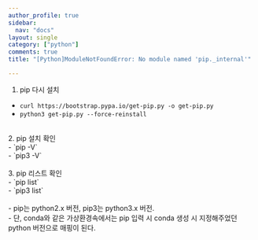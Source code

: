 ```yaml
---
author_profile: true
sidebar:
  nav: "docs"
layout: single
category: ["python"]
comments: true
title: "[Python]ModuleNotFoundError: No module named 'pip._internal'"

---
```

1. pip 다시 설치<br>
  - `curl https://bootstrap.pypa.io/get-pip.py -o get-pip.py`<br>
  - `python3 get-pip.py --force-reinstall`<br>
<br>
2. pip 설치 확인<br>
  - `pip -V`<br>
  - `pip3 -V`<br>
<br>
3. pip 리스트 확인<br>
  - `pip list`<br>
  - `pip3 list`<br>
<br>
- pip는 python2.x 버전, pip3는 python3.x 버전.<br>
  - 단, conda와 같은 가상환경속에서는 pip 입력 시 conda 생성 시 지정해주었던 python 버전으로 매핑이 된다. 
